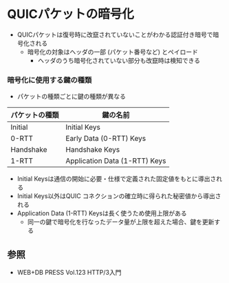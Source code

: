 # QUICパケットの暗号化
- QUICパケットは復号時に改竄されていないことがわかる認証付き暗号で暗号化される
  - 暗号化の対象はヘッダの一部 (パケット番号など) とペイロード
    - ヘッダのうち暗号化されていない部分も改竄時は検知できる

### 暗号化に使用する鍵の種類
- パケットの種類ごとに鍵の種類が異なる

| パケットの種類 | 鍵の名前                      |
| -              | -                             |
| Initial        | Initial Keys                  |
| 0-RTT          | Early Data (0-RTT) Keys       |
| Handshake      | Handshake Keys                |
| 1-RTT          | Application Data (1-RTT) Keys |

- Initial Keysは通信の開始に必要・仕様で定義された固定値をもとに導出される
- Initial Keys以外はQUIC コネクションの確立時に得られた秘密値から導出される
- Application Data (1-RTT) Keysは長く使うため使用上限がある
  - 同一の鍵で暗号化を行なったデータ量が上限を超えた場合、鍵を更新する

## 参照
- WEB+DB PRESS Vol.123 HTTP/3入門
